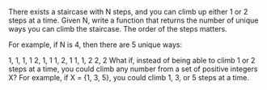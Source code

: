There exists a staircase with N steps,
 and you can climb up either 1 or 2 steps at a time. Given N,
  write a function that returns the number of unique ways you can climb the staircase.
   The order of the steps matters.

For example,
 if N is 4, then there are 5 unique ways:

1, 1, 1, 1
2, 1, 1
1, 2, 1
1, 1, 2
2, 2
What if,
 instead of being able to climb 1 or 2 steps at a time,
  you could climb any number from a set of positive integers X?
   For example, if X = {1, 3, 5}, you could climb 1, 3, or 5 steps at a time.